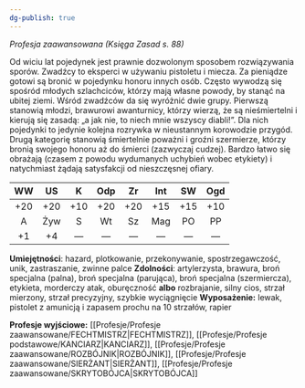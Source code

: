 ```yaml
---
dg-publish: true
---
```

*Profesja zaawansowana (Księga Zasad s. 88)*

Od wiciu lat pojedynek jest prawnie dozwolonym sposobem rozwiązywania sporów. Zwadźcy to eksperci w używaniu pistoletu i miecza. Za pieniądze gotowi są bronić w pojedynku honoru innych osób. Często wywodzą się spośród młodych szlachciców, którzy mają własne powody, by stanąć na ubitej ziemi. Wśród zwadźców da się wyróżnić dwie grupy. Pierwszą stanowią młodzi, brawurowi awanturnicy, którzy wierzą, że są nieśmiertelni i kierują się zasadą: „a jak nie, to niech mnie wszyscy diabli!”. Dla nich pojedynki to jedynie kolejna rozrywka w nieustannym korowodzie przygód. Drugą kategorię stanowią śmiertelnie poważni i groźni szermierze, którzy bronią swojego honoru aż do śmierci (zazwyczaj cudzej). Bardzo łatwo się obrażają (czasem z powodu wydumanych uchybień wobec etykiety) i natychmiast żądają satysfakcji od nieszczęsnej ofiary.

| WW  | US  |  K  | Odp | Zr  | Int | SW  | Ogd |
|:---:|:---:|:---:|:---:|:---:|:---:|:---:|:---:|
| +20 | +20 | +10 | +20 | +20 | +15 | +15 | +10 |
|  A  | Żyw |  S  | Wt  | Sz  | Mag | PO  | PP  |
| +1  | +4  |  —  |  —  |  —  |  —  |  —  |  —  |

**Umiejętności**: hazard, plotkowanie, przekonywanie, spostrzegawczość, unik, zastraszanie, zwinne palce
**Zdolności**: artylerzysta, brawura, broń specjalna (palna), broń specjalna (parująca), broń specjalna (szermiercza), etykieta, morderczy atak, oburęczność **albo** rozbrajanie, silny cios, strzał mierzony, strzał precyzyjny, szybkie wyciągnięcie
**Wyposażenie:** lewak, pistolet z amunicją i zapasem prochu na 10 strzałów, rapier

**Profesje wyjściowe:** [[Profesje/Profesje zaawansowane/FECHTMISTRZ\|FECHTMISTRZ]], [[Profesje/Profesje podstawowe/KANCIARZ\|KANCIARZ]], [[Profesje/Profesje zaawansowane/ROZBÓJNIK\|ROZBÓJNIK]], [[Profesje/Profesje zaawansowane/SIERŻANT\|SIERŻANT]], [[Profesje/Profesje zaawansowane/SKRYTOBÓJCA\|SKRYTOBÓJCA]]